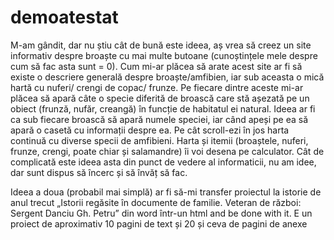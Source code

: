 # demoatestat
M-am gândit, dar nu știu cât de bună este ideea, aș vrea să creez un site informativ despre broaște cu mai multe butoane (cunoștințele mele despre cum să fac asta sunt = 0). Cum mi-ar plăcea să arate acest site ar fi să existe o descriere generală despre broaște/amfibien, iar sub aceasta o mică hartă cu nuferi/ crengi de copac/ frunze. Pe fiecare dintre aceste mi-ar plăcea să apară câte o specie diferită de broască care stă așezată pe un obiect (frunză, nufăr, creangă) în funcție de habitatul ei natural. Ideea ar fi ca sub fiecare broască să apară numele speciei, iar când apeși pe ea să apară o casetă cu informații despre ea. Pe cât scroll-ezi în jos harta continuă cu diverse specii de amfibieni. Harta și itemii (broaștele, nuferi, frunze, crengi, poate chiar și salamandre) îi voi desena pe calculator. Cât de complicată este ideea asta din punct de vedere al informaticii, nu am idee, dar sunt dispus să încerc și să învăț să fac.

Ideea a doua (probabil mai simplă) ar fi să-mi transfer proiectul la istorie de anul trecut „Istorii regăsite în documente de familie. Veteran de război: Sergent Danciu Gh. Petru” din word într-un html and be done with it. E un proiect de aproximativ 10 pagini de text și 20 și ceva de pagini de anexe
